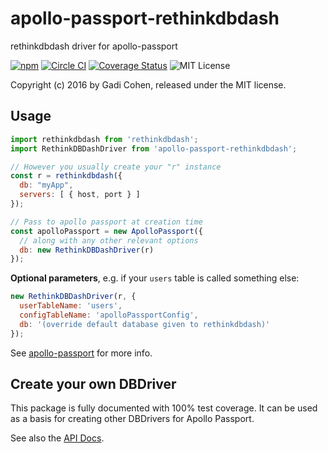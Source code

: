 # apollo-passport-rethinkdbdash

rethinkdbdash driver for apollo-passport

[![npm](https://img.shields.io/npm/v/apollo-passport-rethinkdbdash.svg?maxAge=2592000)](https://www.npmjs.com/package/apollo-passport-rethinkdbdash) [![Circle CI](https://circleci.com/gh/apollo-passport/rethinkdbdash.svg?style=shield)](https://circleci.com/gh/apollo-passport/rethinkdbdash) [![Coverage Status](https://coveralls.io/repos/github/apollo-passport/rethinkdbdash/badge.svg?branch=master)](https://coveralls.io/github/apollo-passport/rethinkdbdash?branch=master) ![MIT License](https://img.shields.io/badge/license-MIT-blue.svg)

Copyright (c) 2016 by Gadi Cohen, released under the MIT license.

## Usage

```js
import rethinkdbdash from 'rethinkdbdash';
import RethinkDBDashDriver from 'apollo-passport-rethinkdbdash';

// However you usually create your "r" instance
const r = rethinkdbdash({
  db: "myApp",
  servers: [ { host, port } ]
});

// Pass to apollo passport at creation time
const apolloPassport = new ApolloPassport({
  // along with any other relevant options
  db: new RethinkDBDashDriver(r)
});
```

**Optional parameters**, e.g. if your `users` table is called something else:

```js
new RethinkDBDashDriver(r, {
  userTableName: 'users',
  configTableName: 'apolloPassportConfig',
  db: '(override default database given to rethinkdbdash)'
});
```

See [apollo-passport](https://github.com/apollo-passport/apollo-passport) for more info.

## Create your own DBDriver

This package is fully documented with 100% test coverage.  It can be used as a basis for creating other DBDrivers for Apollo Passport.

See also the [API Docs](docs/api/apollo-passport-rethinkdbdash).
